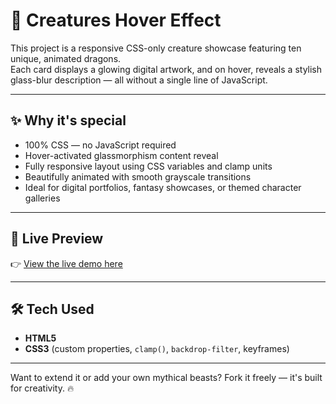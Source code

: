 # 🐉 Creatures Hover Effect

This project is a responsive CSS-only creature showcase featuring ten unique, animated dragons.  
Each card displays a glowing digital artwork, and on hover, reveals a stylish glass-blur description — all without a single line of JavaScript.

---

## ✨ Why it's special

- 100% CSS — no JavaScript required  
- Hover-activated glassmorphism content reveal  
- Fully responsive layout using CSS variables and clamp units  
- Beautifully animated with smooth grayscale transitions  
- Ideal for digital portfolios, fantasy showcases, or themed character galleries  

---

## 🚀 Live Preview

👉 [View the live demo here](https://creatureshovereffect.netlify.app)

---

## 🛠️ Tech Used

- **HTML5**  
- **CSS3** (custom properties, `clamp()`, `backdrop-filter`, keyframes)

---

Want to extend it or add your own mythical beasts? Fork it freely — it's built for creativity. 🔥
